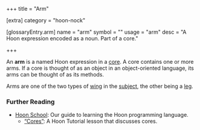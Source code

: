 +++
title = "Arm"

[extra]
category = "hoon-nock"

[glossaryEntry.arm]
name = "arm"
symbol = ""
usage = "arm"
desc = "A Hoon expression encoded as a noun. Part of a core."

+++

An **arm** is a named Hoon expression in a [core](/reference/glossary/core). A
core contains one or more arms. If a core is thought of as an object in an
object-oriented language, its arms can be thought of as its methods.

Arms are one of the two types of [wing](/reference/glossary/wing) in the
[subject](/reference/glossary/subject), the other being a
[leg](/reference/glossary/leg).

### Further Reading

- [Hoon School](/guides/core/hoon-school/): Our guide to learning the Hoon programming language.
  - [“Cores”](/guides/core/hoon-school/F-cores#cores): A Hoon Tutorial lesson that discusses cores.
